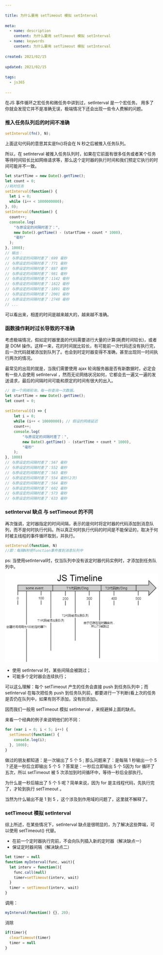 ```yaml
---

title: 为什么要用 setTimeout 模拟 setInterval

meta:
  - name: description
    content: 为什么要用 setTimeout 模拟 setInterval
  - name: keywords
    content: 为什么要用 setTimeout 模拟 setInterval

created: 2021/02/15

updated: 2021/02/15

tags:
  - js365

---
```


在JS 事件循环之宏任务和微任务中讲到过，setInterval 是一个宏任务。
用多了你就会发现它并不是准确无误，极端情况下还会出现一些令人费解的问题。

### 推入任务队列后的时间不准确
```js
setInterval(fn(), N);
```
上面这句代码的意思其实是fn()将会在 N 秒之后被推入任务队列。

所以，在 setInterval 被推入任务队列时，如果在它前面有很多任务或者某个任务等待时间较长比如网络请求等，那么这个定时器的执行时间和我们预定它执行的时间可能并不一致。

```js
let startTime = new Date().getTime();
let count = 0;
//耗时任务
setInterval(function() {
  let i = 0;
  while (i++ < 1000000000);
}, 0);
setInterval(function() {
  count++;
  console.log(
    "与原设定的间隔时差了：",
    new Date().getTime() - (startTime + count * 1000),
    "毫秒"
  );
}, 1000);
// 输出：
// 与原设定的间隔时差了：699 毫秒
// 与原设定的间隔时差了：771 毫秒
// 与原设定的间隔时差了：887 毫秒
// 与原设定的间隔时差了：981 毫秒
// 与原设定的间隔时差了：1142 毫秒
// 与原设定的间隔时差了：1822 毫秒
// 与原设定的间隔时差了：1891 毫秒
// 与原设定的间隔时差了：2001 毫秒
// 与原设定的间隔时差了：2748 毫秒
// ...
```
可以看出来，相差的时间是越来越大的，越来越不准确。

### 函数操作耗时过长导致的不准确
考虑极端情况，假如定时器里面的代码需要进行大量的计算(耗费时间较长)，或者是 DOM 操作。这样一来，花的时间就比较长，有可能前一次代码还没有执行完，后一次代码就被添加到队列了。也会到时定时器变得不准确，甚至出现同一时间执行两次的情况。

最常见的出现的就是，当我们需要使用 ajax 轮询服务器是否有新数据时，必定会有一些人会使用 setInterval ，然而无论网络状况如何，它都会去一遍又一遍的发送请求，最后的间隔时间可能和原定的时间有很大的出入。

```js
// 做一个网络轮询，每一秒查询一次数据。
let startTime = new Date().getTime();
let count = 0;

setInterval(() => {
    let i = 0;
    while (i++ < 10000000); // 假设的网络延迟
    count++;
    console.log(
        "与原设定的间隔时差了：",
        new Date().getTime() - (startTime + count * 1000),
        "毫秒"
    );
}, 1000)
// 与原设定的间隔时差了：567 毫秒
// 与原设定的间隔时差了：552 毫秒
// 与原设定的间隔时差了：563 毫秒
// 与原设定的间隔时差了：554 毫秒(2次)
// 与原设定的间隔时差了：564 毫秒
// 与原设定的间隔时差了：602 毫秒
// 与原设定的间隔时差了：573 毫秒
// 与原设定的间隔时差了：633 毫秒
```

### setInterval 缺点 与 setTimeout 的不同
再次强调，定时器指定的时间间隔，表示的是何时将定时器的代码添加到消息队列，而不是何时执行代码。所以真正何时执行代码的时间是不能保证的，取决于何时被主线程的事件循环取到，并执行。
```js
setInterval(function, N)
//即：每隔N秒把function事件推到消息队列中
```

ps: 当使用setInterval时，仅当队列中没有该定时器代码实例时，才添加到任务队列中。

![setInterval](./images/setInterval.png)

- 使用 setInterval 时，某些间隔会被跳过；
- 可能多个定时器会连续执行；

可以这么理解：每个 setTimeout 产生的任务会直接 push 到任务队列中；而 setInterval 在每次把任务 push 到任务队列前，都要进行一下判断(看上次的任务是否仍在队列中，如果有则不添加，没有则添加)。

因而我们一般用 setTimeout 模拟 setInterval ，来规避掉上面的缺点。

来看一个经典的例子来说明他们的不同：
```js
for (var i = 0; i < 5; i++) {
  setTimeout(function() {
    console.log(i);
  }, 1000);
}
```

做过的朋友都知道：是一次输出了 5 个 5 ; 那么问题来了：是每隔 1 秒输出一个 5 ？还是一秒后立即输出 5 个 5 ？答案是：一秒后立即输出 5 个 5因为 for 循环了五次，所以 setTimeout 被 5 次添加到时间循环中，等待一秒后全部执行。

为什么是一秒后输出了 5 个 5 呢？简单来说，因为 for 是主线程代码，先执行完了，才轮到执行 setTimeout 。

当然为什么输出不是 1 到 5 ，这个涉及到作用域的问题了，这里就不解释了。

### setTimeout 模拟 setInterval
综上所述，在某些情况下，setInterval 缺点是很明显的，为了解决这些弊端，可以使用 setTimeout() 代替。

- 在前一个定时器执行完前，不会向队列插入新的定时器（解决缺点一）
- 保证定时器间隔（解决缺点二）

```js
let timer = null
function myInterval(func, wait){
  let interv = function(){
    func.call(null)
    timer=setTimeout(interv, wait)
  }
  timer = setTimeout(interv, wait)
}
```

调用：
```js
myInterval(function() {}, 20);
```

消除
```js
if(timer){
  clearTimeout(timer)
  timer = null
}
```